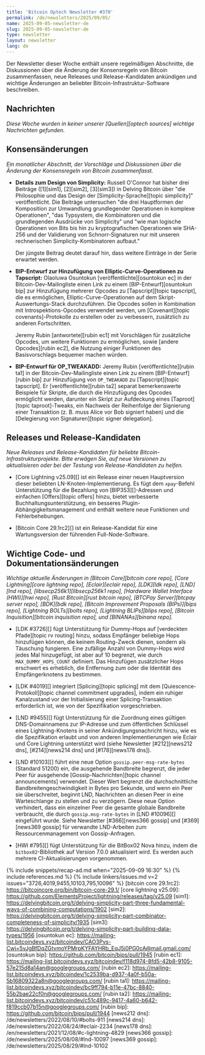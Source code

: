 ```yaml
---
title: 'Bitcoin Optech Newsletter #370'
permalink: /de/newsletters/2025/09/05/
name: 2025-09-05-newsletter-de
slug: 2025-09-05-newsletter-de
type: newsletter
layout: newsletter
lang: de
---
```

Der Newsletter dieser Woche enthält unsere regelmäßigen Abschnitte, die
Diskussionen über die Änderung der Konsensregeln von Bitcoin zusammenfassen,
neue Releases und Release-Kandidaten ankündigen und wichtige Änderungen an
beliebter Bitcoin-Infrastruktur-Software beschreiben.

## Nachrichten

_Diese Woche wurden in keiner unserer [Quellen][optech sources] wichtige Nachrichten gefunden._

## Konsensänderungen

_Ein monatlicher Abschnitt, der Vorschläge und Diskussionen über die Änderung
der Konsensregeln von Bitcoin zusammenfasst._

- **Details zum Design von Simplicity:** Russell O'Connor hat bisher
  drei Beiträge ([1][sim1], [2][sim2], [3][sim3]) in Delving Bitcoin
  über "die Philosophie und das Design der [Simplicity-Sprache][topic simplicity]"
  veröffentlicht. Die Beiträge untersuchen "die drei Hauptformen der
  Komposition zur Umwandlung grundlegender Operationen in komplexe
  Operationen", "das Typsystem, die Kombinatoren und die grundlegenden
  Ausdrücke von Simplicity" und "wie man logische Operationen von Bits
  bis hin zu kryptografischen Operationen wie SHA-256 und der
  Validierung von Schnorr-Signaturen nur mit unseren rechnerischen
  Simplicity-Kombinatoren aufbaut."

  Der jüngste Beitrag deutet darauf hin, dass weitere Einträge in der
  Serie erwartet werden.

- **BIP-Entwurf zur Hinzufügung von Elliptic-Curve-Operationen zu Tapscript:**
  Olaoluwa Osuntokun [veröffentlichte][osuntokun ec] in der Bitcoin-Dev-Mailingliste
  einen Link zu einem [BIP-Entwurf][osuntokun bip] zur Hinzufügung mehrerer
  Opcodes zu [Tapscript][topic tapscript], die es ermöglichen, Elliptic-Curve-Operationen
  auf dem Skript-Auswertungs-Stack durchzuführen. Die Opcodes sollen in
  Kombination mit Introspektions-Opcodes verwendet werden, um [Covenant][topic covenants]-Protokolle
  zu erstellen oder zu verbessern, zusätzlich zu anderen Fortschritten.

  Jeremy Rubin [antwortete][rubin ec1] mit Vorschlägen für zusätzliche
  Opcodes, um weitere Funktionen zu ermöglichen, sowie [andere Opcodes][rubin ec2],
  die Nutzung einiger Funktionen des Basisvorschlags bequemer machen würden.

- **BIP-Entwurf für OP_TWEAKADD:** Jeremy Rubin [veröffentlichte][rubin ta1]
  in der Bitcoin-Dev-Mailingliste einen Link zu einem [BIP-Entwurf][rubin bip]
  zur Hinzufügung von `OP_TWEAKADD` zu [Tapscript][topic tapscript]. Er
  [veröffentlichte][rubin ta2] separat bemerkenswerte Beispiele für Skripte,
  die durch die Hinzufügung des Opcodes ermöglicht werden, darunter ein
  Skript zur Aufdeckung eines [Taproot][topic taproot]-Tweaks, ein Nachweis
  der Reihenfolge der Signierung einer Transaktion (z. B. muss Alice vor
  Bob signiert haben) und die [Delegierung von Signaturen][topic signer delegation].

## Releases und Release-Kandidaten

_Neue Releases und Release-Kandidaten für beliebte Bitcoin-Infrastrukturprojekte.
Bitte erwägen Sie, auf neue Versionen zu aktualisieren oder bei der Testung von
Release-Kandidaten zu helfen._

- [Core Lightning v25.09][] ist ein Release einer neuen Hauptversion
  dieser beliebten LN-Knoten-Implementierung. Es fügt dem `xpay`-Befehl
  Unterstützung für die Bezahlung von [BIP353][]-Adressen und einfachen
  [Offers][topic offers] hinzu, bietet verbesserte Buchhaltungsunterstützung,
  ein besseres Plugin-Abhängigkeitsmanagement und enthält weitere neue
  Funktionen und Fehlerbehebungen.

- [Bitcoin Core 29.1rc2][] ist ein Release-Kandidat für eine Wartungsversion
  der führenden Full-Node-Software.

## Wichtige Code- und Dokumentationsänderungen

_Wichtige aktuelle Änderungen in [Bitcoin Core][bitcoin core repo],
[Core Lightning][core lightning repo], [Eclair][eclair repo], [LDK][ldk repo],
[LND][lnd repo], [libsecp256k1][libsecp256k1 repo], [Hardware Wallet
Interface (HWI)][hwi repo], [Rust Bitcoin][rust bitcoin repo], [BTCPay
Server][btcpay server repo], [BDK][bdk repo], [Bitcoin Improvement
Proposals (BIPs)][bips repo], [Lightning BOLTs][bolts repo],
[Lightning BLIPs][blips repo], [Bitcoin Inquisition][bitcoin inquisition
repo], und [BINANAs][binana repo]._

- [LDK #3726][] fügt Unterstützung für Dummy-Hops auf [verdeckten Pfade][topic rv routing]
  hinzu, sodass Empfänger beliebige Hops hinzufügen können, die keinem
  Routing-Zweck dienen, sondern als Täuschung fungieren. Eine zufällige
  Anzahl von Dummy-Hops wird jedes Mal hinzugefügt, ist aber auf 10 begrenzt,
  wie durch `MAX_DUMMY_HOPS_COUNT` definiert. Das Hinzufügen zusätzlicher
  Hops erschwert es erheblich, die Entfernung zum oder die Identität des
  Empfängerknotens zu bestimmen.

- [LDK #4019][] integriert [Splicing][topic splicing] mit dem
  [Quiescence-Protokoll][topic channel commitment upgrades], indem ein
  ruhiger Kanalzustand vor der Initialisierung einer Splicing-Transaktion
  erforderlich ist, wie von der Spezifikation vorgeschrieben.

- [LND #9455][] fügt Unterstützung für die Zuordnung eines gültigen
  DNS-Domainnamens zur IP-Adresse und zum öffentlichen Schlüssel eines
  Lightning-Knotens in seiner Ankündigungsnachricht hinzu, wie es die
  Spezifikation erlaubt und von anderen Implementierungen wie Eclair und
  Core Lightning unterstützt wird (siehe Newsletter [#212][news212 dns],
  [#214][news214 dns] und [#178][news178 dns]).

- [LND #10103][] führt eine neue Option `gossip.peer-msg-rate-bytes`
  (Standard 51200) ein, die ausgehende Bandbreite begrenzt, die jeder
  Peer für ausgehende [Gossip-Nachrichten][topic channel announcements]
  verwendet. Dieser Wert begrenzt die durchschnittliche Bandbreitengeschwindigkeit
  in Bytes pro Sekunde, und wenn ein Peer sie überschreitet, beginnt LND,
  Nachrichten an diesen Peer in eine Warteschlange zu stellen und zu
  verzögern. Diese neue Option verhindert, dass ein einzelner Peer die
  gesamte globale Bandbreite verbraucht, die durch `gossip.msg-rate-bytes`
  in [LND #10096][] eingeführt wurde. Siehe Newsletter [#366][news366 gossip]
  und [#369][news369 gossip] für verwandte LND-Arbeiten zum Ressourcenmanagement
  von Gossip-Anfragen.

- [HWI #795][] fügt Unterstützung für die BitBox02 Nova hinzu, indem die
  `bitbox02`-Bibliothek auf Version 7.0.0 aktualisiert wird. Es werden
  auch mehrere CI-Aktualisierungen vorgenommen.

{% include snippets/recap-ad.md when="2025-09-09 16:30" %}
{% include references.md %}
{% include linkers/issues.md v=2 issues="3726,4019,9455,10103,795,10096" %}
[bitcoin core 29.1rc2]: https://bitcoincore.org/bin/bitcoin-core-29.1/
[core lightning v25.09]: https://github.com/ElementsProject/lightning/releases/tag/v25.09
[sim1]: https://delvingbitcoin.org/t/delving-simplicity-part-three-fundamental-ways-of-combining-computations/1902
[sim2]: https://delvingbitcoin.org/t/delving-simplicity-part-combinator-completeness-of-simplicity/1935
[sim3]: https://delvingbitcoin.org/t/delving-simplicity-part-building-data-types/1956
[osuntokun ec]: https://mailing-list.bitcoindevs.xyz/bitcoindev/CAO3Pvs-Cwj=5vJgBfDqZGtvmoYPMrpKYFAYHRb_EqJ5i0PG0cA@mail.gmail.com/
[osuntokun bip]: https://github.com/bitcoin/bips/pull/1945
[rubin ec1]: https://mailing-list.bitcoindevs.xyz/bitcoindev/f118d974-8fd5-42b8-9105-57e215d8a14an@googlegroups.com/
[rubin ec2]: https://mailing-list.bitcoindevs.xyz/bitcoindev/1c2539ba-d937-4a0f-b50a-5b16809322a8n@googlegroups.com/
[rubin ta1]: https://mailing-list.bitcoindevs.xyz/bitcoindev/bc9ff794-b11e-47bc-8840-55b2bae22cf0n@googlegroups.com/
[rubin ta2]: https://mailing-list.bitcoindevs.xyz/bitcoindev/c51c489c-9417-4a60-b642-f819ccb07b15n@googlegroups.com/
[rubin bip]: https://github.com/bitcoin/bips/pull/1944
[news212 dns]: /de/newsletters/2022/08/10/#bolts-911
[news214 dns]: /de/newsletters/2022/08/24/#eclair-2234
[news178 dns]: /en/newsletters/2021/12/08/#c-lightning-4829
[news366 gossip]: /de/newsletters/2025/08/08/#lnd-10097
[news369 gossip]: /de/newsletters/2025/08/29/#lnd-10102
